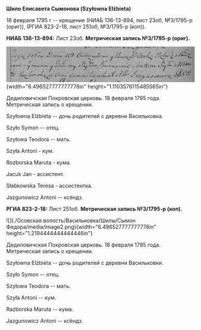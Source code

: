 **Шило Елисавета Сымонова (Szyłowna Elżbieta)**

18 февраля 1795 г -- крещение (НИАБ 136-13-894, лист 23об, №3/1795-р
(ориг)), (РГИА 823-2-18, лист 251об, №3/1795-р (коп)).

**НИАБ 136-13-894:** Лист 23об. **Метрическая запись №3/1795-р (ориг).**

![](./media/624f5ec2620f987d8cdec2a42fa557c3edf59a76.png){width="6.496527777777778in"
height="1.1103576115485565in"}

Дедиловичская Покровская церковь. 18 февраля 1795 года. Метрическая
запись о крещении.

Szyłowna Elżbieta -- дочь родителей с деревни Васильковка.

Szyło Symon -- отец.

Szyłowa Teodora -- мать.

Szyła Antoni - кум.

Rozborska Maruta - кума.

Jacuk Jan - ассистент.

Słabkowska Teresa - ассистентка.

Jazgunowicz Antoni -- ксёндз.

**РГИА 823-2-18:** Лист 251об. **Метрическая запись №3/1795-р (коп).**

![](./Осовская волость/Васильковка/Шилы/Сымон Федора/media/image2.png){width="6.496527777777778in"
height="1.2194444444444446in"}

Дедиловичская Покровская церковь. 18 февраля 1795 года. Метрическая
запись о крещении.

Szyłowna Elżbieta -- дочь родителей с деревни Васильковки.

Szyło Symon -- отец.

Szyłowa Teodora -- мать.

Szyła Antoni -- кум.

Razborska Maruta -- кума.

Jazgunowicz Antoni -- ксёндз.
